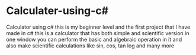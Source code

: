 # Calculater-using-c#
Calculator using c# this is my beginner level and the first project that I have made in c# this is a calculator that has both simple and scientific version in one window you can perform the basic and algebraic operation in it and also make scientific calculations like sin,  cos, tan log and many more 
